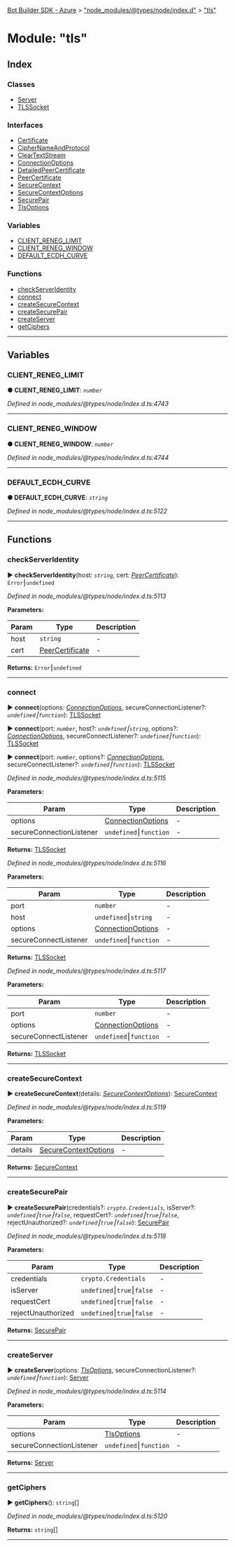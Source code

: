 [Bot Builder SDK - Azure](../README.md) > ["node_modules/@types/node/index.d"](../modules/_node_modules__types_node_index_d_.md) > ["tls"](../modules/_node_modules__types_node_index_d_._tls_.md)



# Module: "tls"

## Index

### Classes

* [Server](../classes/_node_modules__types_node_index_d_._tls_.server.md)
* [TLSSocket](../classes/_node_modules__types_node_index_d_._tls_.tlssocket.md)


### Interfaces

* [Certificate](../interfaces/_node_modules__types_node_index_d_._tls_.certificate.md)
* [CipherNameAndProtocol](../interfaces/_node_modules__types_node_index_d_._tls_.ciphernameandprotocol.md)
* [ClearTextStream](../interfaces/_node_modules__types_node_index_d_._tls_.cleartextstream.md)
* [ConnectionOptions](../interfaces/_node_modules__types_node_index_d_._tls_.connectionoptions.md)
* [DetailedPeerCertificate](../interfaces/_node_modules__types_node_index_d_._tls_.detailedpeercertificate.md)
* [PeerCertificate](../interfaces/_node_modules__types_node_index_d_._tls_.peercertificate.md)
* [SecureContext](../interfaces/_node_modules__types_node_index_d_._tls_.securecontext.md)
* [SecureContextOptions](../interfaces/_node_modules__types_node_index_d_._tls_.securecontextoptions.md)
* [SecurePair](../interfaces/_node_modules__types_node_index_d_._tls_.securepair.md)
* [TlsOptions](../interfaces/_node_modules__types_node_index_d_._tls_.tlsoptions.md)


### Variables

* [CLIENT_RENEG_LIMIT](_node_modules__types_node_index_d_._tls_.md#client_reneg_limit)
* [CLIENT_RENEG_WINDOW](_node_modules__types_node_index_d_._tls_.md#client_reneg_window)
* [DEFAULT_ECDH_CURVE](_node_modules__types_node_index_d_._tls_.md#default_ecdh_curve)


### Functions

* [checkServerIdentity](_node_modules__types_node_index_d_._tls_.md#checkserveridentity)
* [connect](_node_modules__types_node_index_d_._tls_.md#connect)
* [createSecureContext](_node_modules__types_node_index_d_._tls_.md#createsecurecontext)
* [createSecurePair](_node_modules__types_node_index_d_._tls_.md#createsecurepair)
* [createServer](_node_modules__types_node_index_d_._tls_.md#createserver)
* [getCiphers](_node_modules__types_node_index_d_._tls_.md#getciphers)



---
## Variables
<a id="client_reneg_limit"></a>

###  CLIENT_RENEG_LIMIT

**●  CLIENT_RENEG_LIMIT**:  *`number`* 

*Defined in node_modules/@types/node/index.d.ts:4743*





___

<a id="client_reneg_window"></a>

###  CLIENT_RENEG_WINDOW

**●  CLIENT_RENEG_WINDOW**:  *`number`* 

*Defined in node_modules/@types/node/index.d.ts:4744*





___

<a id="default_ecdh_curve"></a>

###  DEFAULT_ECDH_CURVE

**●  DEFAULT_ECDH_CURVE**:  *`string`* 

*Defined in node_modules/@types/node/index.d.ts:5122*





___


## Functions
<a id="checkserveridentity"></a>

###  checkServerIdentity

► **checkServerIdentity**(host: *`string`*, cert: *[PeerCertificate](../interfaces/_node_modules__types_node_index_d_._tls_.peercertificate.md)*): `Error`⎮`undefined`



*Defined in node_modules/@types/node/index.d.ts:5113*



**Parameters:**

| Param | Type | Description |
| ------ | ------ | ------ |
| host | `string`   |  - |
| cert | [PeerCertificate](../interfaces/_node_modules__types_node_index_d_._tls_.peercertificate.md)   |  - |





**Returns:** `Error`⎮`undefined`





___

<a id="connect"></a>

###  connect

► **connect**(options: *[ConnectionOptions](../interfaces/_node_modules__types_node_index_d_._tls_.connectionoptions.md)*, secureConnectionListener?: *`undefined`⎮`function`*): [TLSSocket](../classes/_node_modules__types_node_index_d_._tls_.tlssocket.md)

► **connect**(port: *`number`*, host?: *`undefined`⎮`string`*, options?: *[ConnectionOptions](../interfaces/_node_modules__types_node_index_d_._tls_.connectionoptions.md)*, secureConnectListener?: *`undefined`⎮`function`*): [TLSSocket](../classes/_node_modules__types_node_index_d_._tls_.tlssocket.md)

► **connect**(port: *`number`*, options?: *[ConnectionOptions](../interfaces/_node_modules__types_node_index_d_._tls_.connectionoptions.md)*, secureConnectListener?: *`undefined`⎮`function`*): [TLSSocket](../classes/_node_modules__types_node_index_d_._tls_.tlssocket.md)



*Defined in node_modules/@types/node/index.d.ts:5115*



**Parameters:**

| Param | Type | Description |
| ------ | ------ | ------ |
| options | [ConnectionOptions](../interfaces/_node_modules__types_node_index_d_._tls_.connectionoptions.md)   |  - |
| secureConnectionListener | `undefined`⎮`function`   |  - |





**Returns:** [TLSSocket](../classes/_node_modules__types_node_index_d_._tls_.tlssocket.md)



*Defined in node_modules/@types/node/index.d.ts:5116*



**Parameters:**

| Param | Type | Description |
| ------ | ------ | ------ |
| port | `number`   |  - |
| host | `undefined`⎮`string`   |  - |
| options | [ConnectionOptions](../interfaces/_node_modules__types_node_index_d_._tls_.connectionoptions.md)   |  - |
| secureConnectListener | `undefined`⎮`function`   |  - |





**Returns:** [TLSSocket](../classes/_node_modules__types_node_index_d_._tls_.tlssocket.md)



*Defined in node_modules/@types/node/index.d.ts:5117*



**Parameters:**

| Param | Type | Description |
| ------ | ------ | ------ |
| port | `number`   |  - |
| options | [ConnectionOptions](../interfaces/_node_modules__types_node_index_d_._tls_.connectionoptions.md)   |  - |
| secureConnectListener | `undefined`⎮`function`   |  - |





**Returns:** [TLSSocket](../classes/_node_modules__types_node_index_d_._tls_.tlssocket.md)





___

<a id="createsecurecontext"></a>

###  createSecureContext

► **createSecureContext**(details: *[SecureContextOptions](../interfaces/_node_modules__types_node_index_d_._tls_.securecontextoptions.md)*): [SecureContext](../interfaces/_node_modules__types_node_index_d_._tls_.securecontext.md)



*Defined in node_modules/@types/node/index.d.ts:5119*



**Parameters:**

| Param | Type | Description |
| ------ | ------ | ------ |
| details | [SecureContextOptions](../interfaces/_node_modules__types_node_index_d_._tls_.securecontextoptions.md)   |  - |





**Returns:** [SecureContext](../interfaces/_node_modules__types_node_index_d_._tls_.securecontext.md)





___

<a id="createsecurepair"></a>

###  createSecurePair

► **createSecurePair**(credentials?: *`crypto.Credentials`*, isServer?: *`undefined`⎮`true`⎮`false`*, requestCert?: *`undefined`⎮`true`⎮`false`*, rejectUnauthorized?: *`undefined`⎮`true`⎮`false`*): [SecurePair](../interfaces/_node_modules__types_node_index_d_._tls_.securepair.md)



*Defined in node_modules/@types/node/index.d.ts:5118*



**Parameters:**

| Param | Type | Description |
| ------ | ------ | ------ |
| credentials | `crypto.Credentials`   |  - |
| isServer | `undefined`⎮`true`⎮`false`   |  - |
| requestCert | `undefined`⎮`true`⎮`false`   |  - |
| rejectUnauthorized | `undefined`⎮`true`⎮`false`   |  - |





**Returns:** [SecurePair](../interfaces/_node_modules__types_node_index_d_._tls_.securepair.md)





___

<a id="createserver"></a>

###  createServer

► **createServer**(options: *[TlsOptions](../interfaces/_node_modules__types_node_index_d_._tls_.tlsoptions.md)*, secureConnectionListener?: *`undefined`⎮`function`*): [Server](../classes/_node_modules__types_node_index_d_._tls_.server.md)



*Defined in node_modules/@types/node/index.d.ts:5114*



**Parameters:**

| Param | Type | Description |
| ------ | ------ | ------ |
| options | [TlsOptions](../interfaces/_node_modules__types_node_index_d_._tls_.tlsoptions.md)   |  - |
| secureConnectionListener | `undefined`⎮`function`   |  - |





**Returns:** [Server](../classes/_node_modules__types_node_index_d_._tls_.server.md)





___

<a id="getciphers"></a>

###  getCiphers

► **getCiphers**(): `string`[]



*Defined in node_modules/@types/node/index.d.ts:5120*





**Returns:** `string`[]





___


